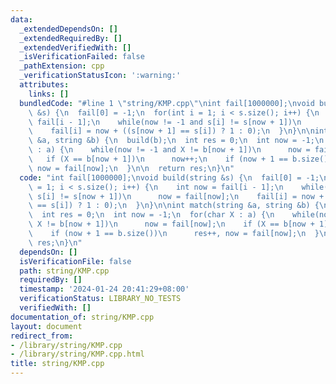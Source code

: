 ```yaml
---
data:
  _extendedDependsOn: []
  _extendedRequiredBy: []
  _extendedVerifiedWith: []
  _isVerificationFailed: false
  _pathExtension: cpp
  _verificationStatusIcon: ':warning:'
  attributes:
    links: []
  bundledCode: "#line 1 \"string/KMP.cpp\"\nint fail[1000000];\nvoid build(string\
    \ &s) {\n  fail[0] = -1;\n  for(int i = 1; i < s.size(); i++) {\n    int now =\
    \ fail[i - 1];\n    while(now != -1 and s[i] != s[now + 1])\n      now = fail[now];\n\
    \    fail[i] = now + ((s[now + 1] == s[i]) ? 1 : 0);\n  }\n}\n\nint match(string\
    \ &a, string &b) {\n  build(b);\n  int res = 0;\n  int now = -1;\n  for(char X\
    \ : a) {\n    while(now != -1 and X != b[now + 1])\n      now = fail[now];\n \
    \   if (X == b[now + 1])\n      now++;\n    if (now + 1 == b.size())\n      res++,\
    \ now = fail[now];\n  }\n\n  return res;\n}\n"
  code: "int fail[1000000];\nvoid build(string &s) {\n  fail[0] = -1;\n  for(int i\
    \ = 1; i < s.size(); i++) {\n    int now = fail[i - 1];\n    while(now != -1 and\
    \ s[i] != s[now + 1])\n      now = fail[now];\n    fail[i] = now + ((s[now + 1]\
    \ == s[i]) ? 1 : 0);\n  }\n}\n\nint match(string &a, string &b) {\n  build(b);\n\
    \  int res = 0;\n  int now = -1;\n  for(char X : a) {\n    while(now != -1 and\
    \ X != b[now + 1])\n      now = fail[now];\n    if (X == b[now + 1])\n      now++;\n\
    \    if (now + 1 == b.size())\n      res++, now = fail[now];\n  }\n\n  return\
    \ res;\n}\n"
  dependsOn: []
  isVerificationFile: false
  path: string/KMP.cpp
  requiredBy: []
  timestamp: '2024-01-24 20:41:29+08:00'
  verificationStatus: LIBRARY_NO_TESTS
  verifiedWith: []
documentation_of: string/KMP.cpp
layout: document
redirect_from:
- /library/string/KMP.cpp
- /library/string/KMP.cpp.html
title: string/KMP.cpp
---
```


